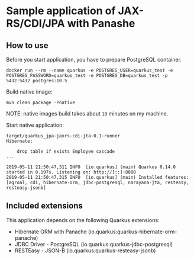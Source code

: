 # Sample application of JAX-RS/CDI/JPA with Panashe

## How to use 
Before you start application, you have to prepare PostgreSQL container.

```
docker run --rm --name quarkus -e POSTGRES_USER=quarkus_test -e POSTGRES_PASSWORD=quarkus_test -e POSTGRES_DB=quarkus_test -p 5432:5432 postgres:10.5
```

Build native image:
```
mvn clean package -Pnative
```

NOTE: native images build takes about `10` minutes on my machine.

Start native application:
```
target/quarkus_jpa-jaxrs-cdi-jta-0.1-runner
Hibernate:

    drop table if exists Employee cascade
...

2019-05-11 21:50:47,311 INFO  [io.quarkus] (main) Quarkus 0.14.0 started in 0.197s. Listening on: http://[::]:8080
2019-05-11 21:50:47,315 INFO  [io.quarkus] (main) Installed features: [agroal, cdi, hibernate-orm, jdbc-postgresql, narayana-jta, resteasy, resteasy-jsonb]
```

## Included extensions

This application depends on the following Quarkus extensions:

- Hibernate ORM with Panache (io.quarkus:quarkus-hibernate-orm-panache)
- JDBC Driver - PostgreSQL (io.quarkus:quarkus-jdbc-postgresql)
- RESTEasy - JSON-B (io.quarkus:quarkus-resteasy-jsonb)
